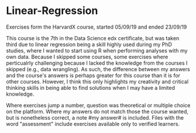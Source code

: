 # Linear-Regression
Exercises form the HarvardX course, started 05/09/19 and ended 23/09/19

This course is the 7th in the Data Science edx certificate, but was taken third due to linear regression being a skill highly used during
my PhD studies, where I wanted to start using R when performing analyses with my own data. Because I skipped some courses, some exercises where
perticualrly challenging because I lacked the knowledge from the courses I skipped (e.g., data wrangling). As such, the difference between
my answers and the course's answers is perhaps greater for this course than it is for other courses. However, I think this only highlights
my creativity and critical thinking skills in being able to find solutions when I may have a limited knowledge.

Where exercises jump a number, question was theoretical or multiple choice on the platform. Where my answers do not match those the
course wanted, but is nonetheless correct, a note #my answer# is included. Files with the word "assessment" include exercises available
only to verified learners.
